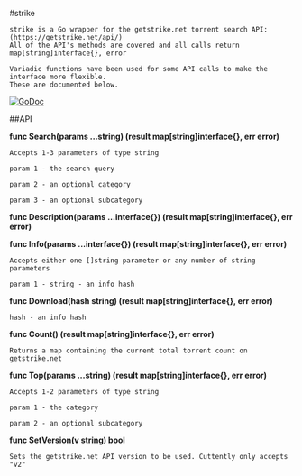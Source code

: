 #strike

    strike is a Go wrapper for the getstrike.net torrent search API: (https://getstrike.net/api/) 
    All of the API's methods are covered and all calls return map[string]interface{}, error

    Variadic functions have been used for some API calls to make the interface more flexible. 
    These are documented below.

[![GoDoc](https://godoc.org/github.com/Pappa/strike?status.svg)](https://godoc.org/github.com/Pappa/strike)

##API

**func Search(params ...string) (result map[string]interface{}, err error)**
    
    Accepts 1-3 parameters of type string
    
    param 1 - the search query 
    
    param 2 - an optional category
    
    param 3 - an optional subcategory

**func Description(params ...interface{}) (result map[string]interface{}, err error)**

**func Info(params ...interface{}) (result map[string]interface{}, err error)**
    
    Accepts either one []string parameter or any number of string parameters
    
    param 1 - string - an info hash 

**func Download(hash string) (result map[string]interface{}, err error)**
    
    hash - an info hash

**func Count() (result map[string]interface{}, err error)**
    
    Returns a map containing the current total torrent count on getstrike.net

**func Top(params ...string) (result map[string]interface{}, err error)**
    
    Accepts 1-2 parameters of type string 
    
    param 1 - the category 
    
    param 2 - an optional subcategory

**func SetVersion(v string) bool**
    
    Sets the getstrike.net API version to be used. Cuttently only accepts "v2"


